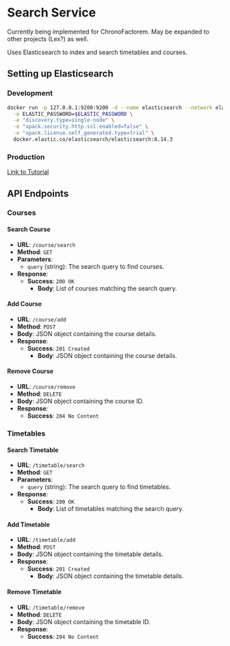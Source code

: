 # Search Service

Currently being implemented for ChronoFactorem. May be expanded to other projects (Lex?) as well.

Uses Elasticsearch to index and search timetables and courses.

## Setting up Elasticsearch

### Development

```bash
docker run -p 127.0.0.1:9200:9200 -d --name elasticsearch --network elastic-net \
  -e ELASTIC_PASSWORD=$ELASTIC_PASSWORD \
  -e "discovery.type=single-node" \
  -e "xpack.security.http.ssl.enabled=false" \
  -e "xpack.license.self_generated.type=trial" \
  docker.elastic.co/elasticsearch/elasticsearch:8.14.3
```

### Production

[Link to Tutorial](https://www.elastic.co/guide/en/elasticsearch/reference/8.14/docker.html)

## API Endpoints

### Courses

#### Search Course

- **URL**: `/course/search`
- **Method**: `GET`
- **Parameters**:
  - `query` (string): The search query to find courses.
- **Response**:
  - **Success**: `200 OK`
    - **Body**: List of courses matching the search query.

#### Add Course

- **URL**: `/course/add`
- **Method**: `POST`
- **Body**: JSON object containing the course details.
- **Response**:
  - **Success**: `201 Created`
    - **Body**: JSON object containing the course details.

#### Remove Course

- **URL**: `/course/remove`
- **Method**: `DELETE`
- **Body**: JSON object containing the course ID.
- **Response**:
  - **Success**: `204 No Content`

### Timetables

#### Search Timetable

- **URL**: `/timetable/search`
- **Method**: `GET`
- **Parameters**:
  - `query` (string): The search query to find timetables.
- **Response**:
  - **Success**: `200 OK`
    - **Body**: List of timetables matching the search query.

#### Add Timetable

- **URL**: `/timetable/add`
- **Method**: `POST`
- **Body**: JSON object containing the timetable details.
- **Response**:
  - **Success**: `201 Created`
    - **Body**: JSON object containing the timetable details.

#### Remove Timetable

- **URL**: `/timetable/remove`
- **Method**: `DELETE`
- **Body**: JSON object containing the timetable ID.
- **Response**:
  - **Success**: `204 No Content`
